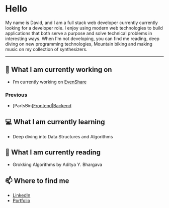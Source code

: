<!--
**pshushereba/pshushereba** is a ✨ _special_ ✨ repository because its `README.md` (this file) appears on your GitHub profile.

Here are some ideas to get you started:

- 🔭 I’m currently working on ...
- 🌱 I’m currently learning ...
- 👯 I’m looking to collaborate on ...
- 🤔 I’m looking for help with ...
- 💬 Ask me about ...
- 📫 How to reach me: ...
- ⚡ Fun fact: ...
-->

# Hello

My name is David, and I am a full stack web developer currently currently looking for a developer role. I enjoy using modern web technologies to build applications that both serve a purpose and solve technical problems in interesting ways. When I'm not developing, you can find me reading, deep diving on new programming technologies, Mountain biking and making music on my collection of synthesizers.

---

## 🔭 What I am currently working on

- I’m currently working on [EvenShare](https://github.com/David-McCaig/even-share)  

### Previous

- [PartsBin][Frontend](https://github.com/David-McCaig/parts-bin-client)|[Backend](https://github.com/David-McCaig/parts-bin-server)

## 💻 What I am currently learning

- Deep diving into Data Structures and Algorithms

## 📖 What I am currently reading

- Grokking Algorithms by Aditya Y. Bhargava

## 📫 Where to find me

- [LinkedIn](https://www.linkedin.com/in/david-mccaig/)
- [Portfolio](https://davidmccaig.dev/)




